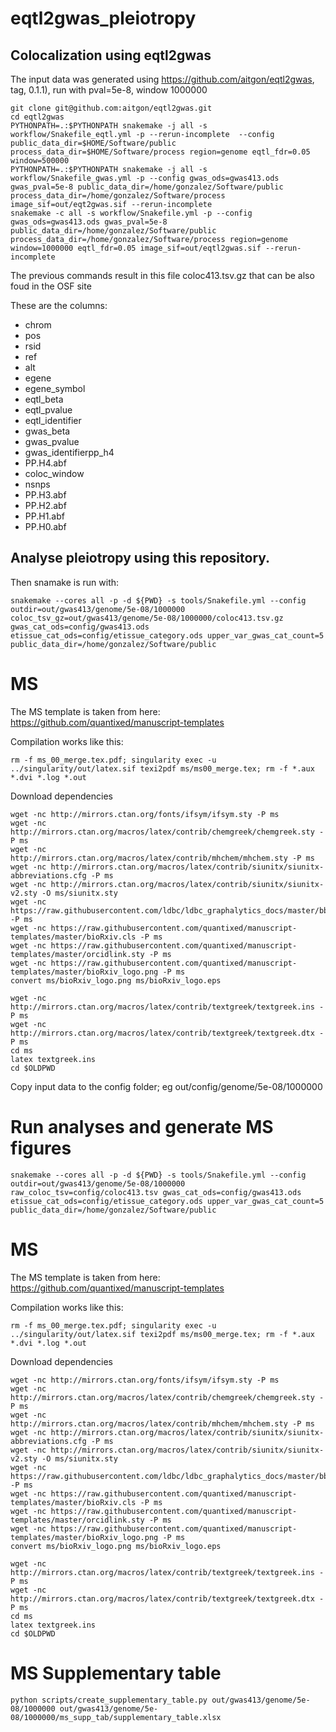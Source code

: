 # eqtl2gwas_pleiotropy

## Colocalization using eqtl2gwas

The input data was generated using https://github.com/aitgon/eqtl2gwas, tag, 0.1.1), run with pval=5e-8, window 1000000

~~~
git clone git@github.com:aitgon/eqtl2gwas.git
cd eqtl2gwas
PYTHONPATH=.:$PYTHONPATH snakemake -j all -s workflow/Snakefile_eqtl.yml -p --rerun-incomplete  --config  public_data_dir=$HOME/Software/public process_data_dir=$HOME/Software/process region=genome eqtl_fdr=0.05 window=500000
PYTHONPATH=.:$PYTHONPATH snakemake -j all -s workflow/Snakefile_gwas.yml -p --config gwas_ods=gwas413.ods gwas_pval=5e-8 public_data_dir=/home/gonzalez/Software/public process_data_dir=/home/gonzalez/Software/process image_sif=out/eqt2gwas.sif --rerun-incomplete
snakemake -c all -s workflow/Snakefile.yml -p --config gwas_ods=gwas413.ods gwas_pval=5e-8 public_data_dir=/home/gonzalez/Software/public process_data_dir=/home/gonzalez/Software/process region=genome window=1000000 eqtl_fdr=0.05 image_sif=out/eqtl2gwas.sif --rerun-incomplete
~~~

The previous commands result in this file coloc413.tsv.gz that can be also foud in the OSF site

These are the columns:

- chrom
- pos
- rsid
- ref
- alt
- egene
- egene_symbol
- eqtl_beta
- eqtl_pvalue
- eqtl_identifier
- gwas_beta
- gwas_pvalue
- gwas_identifierpp_h4
- PP.H4.abf
- coloc_window
- nsnps
- PP.H3.abf
- PP.H2.abf
- PP.H1.abf
- PP.H0.abf

## Analyse pleiotropy using this repository.

Then snamake is run with:

~~~
snakemake --cores all -p -d ${PWD} -s tools/Snakefile.yml --config outdir=out/gwas413/genome/5e-08/1000000 coloc_tsv_gz=out/gwas413/genome/5e-08/1000000/coloc413.tsv.gz gwas_cat_ods=config/gwas413.ods etissue_cat_ods=config/etissue_category.ods upper_var_gwas_cat_count=5 public_data_dir=/home/gonzalez/Software/public
~~~

# MS

The MS template is taken from here: <https://github.com/quantixed/manuscript-templates>

Compilation works like this:

~~~
rm -f ms_00_merge.tex.pdf; singularity exec -u ../singularity/out/latex.sif texi2pdf ms/ms00_merge.tex; rm -f *.aux *.dvi *.log *.out
~~~

Download dependencies

~~~
wget -nc http://mirrors.ctan.org/fonts/ifsym/ifsym.sty -P ms
wget -nc http://mirrors.ctan.org/macros/latex/contrib/chemgreek/chemgreek.sty -P ms
wget -nc http://mirrors.ctan.org/macros/latex/contrib/mhchem/mhchem.sty -P ms
wget -nc http://mirrors.ctan.org/macros/latex/contrib/siunitx/siunitx-abbreviations.cfg -P ms
wget -nc http://mirrors.ctan.org/macros/latex/contrib/siunitx/siunitx-v2.sty -O ms/siunitx.sty
wget -nc https://raw.githubusercontent.com/ldbc/ldbc_graphalytics_docs/master/bbding.sty -P ms
wget -nc https://raw.githubusercontent.com/quantixed/manuscript-templates/master/bioRxiv.cls -P ms
wget -nc https://raw.githubusercontent.com/quantixed/manuscript-templates/master/orcidlink.sty -P ms
wget -nc https://raw.githubusercontent.com/quantixed/manuscript-templates/master/bioRxiv_logo.png -P ms
convert ms/bioRxiv_logo.png ms/bioRxiv_logo.eps

wget -nc http://mirrors.ctan.org/macros/latex/contrib/textgreek/textgreek.ins -P ms
wget -nc http://mirrors.ctan.org/macros/latex/contrib/textgreek/textgreek.dtx -P ms
cd ms
latex textgreek.ins
cd $OLDPWD
~~~
Copy input data to the config folder; eg out/config/genome/5e-08/1000000

# Run analyses and generate MS figures

~~~
snakemake --cores all -p -d ${PWD} -s tools/Snakefile.yml --config outdir=out/gwas413/genome/5e-08/1000000 raw_coloc_tsv=config/coloc413.tsv gwas_cat_ods=config/gwas413.ods etissue_cat_ods=config/etissue_category.ods upper_var_gwas_cat_count=5 public_data_dir=/home/gonzalez/Software/public
~~~

# MS

The MS template is taken from here: <https://github.com/quantixed/manuscript-templates>

Compilation works like this:

~~~
rm -f ms_00_merge.tex.pdf; singularity exec -u ../singularity/out/latex.sif texi2pdf ms/ms00_merge.tex; rm -f *.aux *.dvi *.log *.out
~~~

Download dependencies

~~~
wget -nc http://mirrors.ctan.org/fonts/ifsym/ifsym.sty -P ms
wget -nc http://mirrors.ctan.org/macros/latex/contrib/chemgreek/chemgreek.sty -P ms
wget -nc http://mirrors.ctan.org/macros/latex/contrib/mhchem/mhchem.sty -P ms
wget -nc http://mirrors.ctan.org/macros/latex/contrib/siunitx/siunitx-abbreviations.cfg -P ms
wget -nc http://mirrors.ctan.org/macros/latex/contrib/siunitx/siunitx-v2.sty -O ms/siunitx.sty
wget -nc https://raw.githubusercontent.com/ldbc/ldbc_graphalytics_docs/master/bbding.sty -P ms
wget -nc https://raw.githubusercontent.com/quantixed/manuscript-templates/master/bioRxiv.cls -P ms
wget -nc https://raw.githubusercontent.com/quantixed/manuscript-templates/master/orcidlink.sty -P ms
wget -nc https://raw.githubusercontent.com/quantixed/manuscript-templates/master/bioRxiv_logo.png -P ms
convert ms/bioRxiv_logo.png ms/bioRxiv_logo.eps

wget -nc http://mirrors.ctan.org/macros/latex/contrib/textgreek/textgreek.ins -P ms
wget -nc http://mirrors.ctan.org/macros/latex/contrib/textgreek/textgreek.dtx -P ms
cd ms
latex textgreek.ins
cd $OLDPWD
~~~

# MS Supplementary table

~~~
python scripts/create_supplementary_table.py out/gwas413/genome/5e-08/1000000 out/gwas413/genome/5e-08/1000000/ms_supp_tab/supplementary_table.xlsx
~~~
